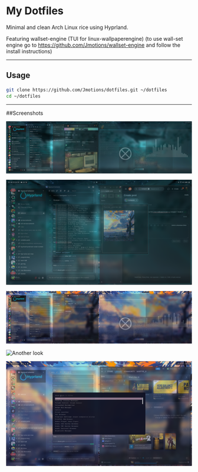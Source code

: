 
# My Dotfiles

Minimal and clean Arch Linux rice using Hyprland. 

Featuring wallset-engine (TUI for linux-wallpaperengine) 
(to use wall-set engine go to https://github.com/Jmotions/wallset-engine and follow the install instructions)

---

## Usage

```bash
git clone https://github.com/Jmotions/dotfiles.git ~/dotfiles
cd ~/dotfiles
```
---

##Screenshots

![Full workflow](screenshots/screenshot-2025-06-23_16-10-30.png)

![Wallset-engine](screenshots/screenshot-2025-06-23_16-13-07.png)

![After changing wallpaer](screenshots/screenshot-2025-06-23_16-13-26.png)

![Another look](screenshots/screenshot-2025-06-23_16-13-46.png)

![Rofi](screenshots/screenshot-2025-06-23_16-23-22.png)

